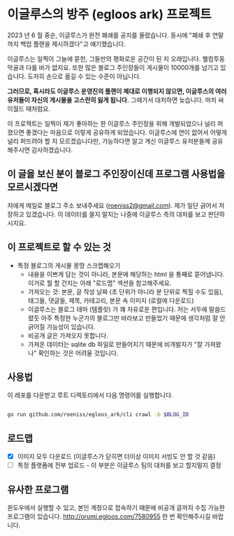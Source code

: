 # 이글루스의 방주 (egloos ark) 프로젝트

2023 년 6 월 중순, 이글루스가 완전 폐쇄를 공지를 올렸습니다. 동시에 "폐쇄 후 연말까지 백업 플랜을 제시하겠다"고 얘기했습니다.

이글루스는 일찍이 그늘에 묻힌, 그들만의 평화로운 공간이 된 지 오래입니다. 웰컴투동막골과 다를 바가 없지요. 또한 많은 블로그 주인장들이 게시물이 10000개를 넘기고 있습니다. 도저히 손으로 옮길 수 있는 수준이 아닙니다.

**그러므로, 혹시라도 이글루스 운영진의 플랜이 제대로 이행되지 않으면, 이글루스의 여러 유저들이 자신의 게시물을 고스란히 잃게 됩니다.** 그때가서 대처하면 늦습니다. 마치 싸이월드 때처럼요.

이 프로젝트는 일찍이 제가 좋아하는 한 이글루스 주인장을 위해 개발되었으나 널리 퍼졌으면 좋겠다는 마음으로 이렇게 공유하게 되었습니다. 이글루스에 연이 없어서 어떻게 널리 퍼뜨려야 할 지 모르겠습니다만, 가능하다면 알고 계신 이글루스 유저분들께 공유해주시면 감사하겠습니다.

## 이 글을 보신 분이 블로그 주인장이신데 프로그램 사용법을 모르시겠다면

저에게 메일로 블로그 주소 보내주세요 (roeniss2@gmail.com). 제가 일단 긁어서 저장하고 있겠습니다. 이 데이터를 쓸지 말지는 나중에 이글루스 측의 대처를 보고 판단하시지요.

## 이 프로젝트로 할 수 있는 것

- 특정 블로그의 게시물 몽땅 스크랩해오기
  - 내용을 이쁘게 담는 것이 아니라, 본문에 해당하는 html 을 통째로 뜯어냅니다. 이거로 뭘 할 건지는 아래 "로드맵" 섹션을 참고해주세요.
  - 가져오는 것: 본문, 글 작성 날짜 (초 단위가 아니라 분 단위로 찍힐 수도 있음), 태그들, 댓글들, 제목, 카테고리, 본문 속 이미지 (로컬에 다운로드)
  - 이글루스는 블로그 테마 (템플릿) 가 꽤 자유로운 편입니다. 저는 서두에 말씀드렸듯 아주 특정한 누군가의 블로그만 바라보고 만들었기 때문에 생각처럼 잘 안 긁어질 가능성이 있습니다.
  - 비공개 글은 가져오지 못합니다.
  - 가져온 데이터는 sqlite db 파일로 만들어지기 때문에 비개발자가 "잘 가져왔나" 확인하는 것은 어려울 것입니다.

## 사용법

이 레포를 다운받고 루트 디렉토리에서 다음 명령어를 실행합니다.

```bash 

go run github.com/roeniss/egloos_ark/cli crawl -b $BLOG_ID

```

## 로드맵

- [x] 이미지 모두 다운로드 (이글루스가 닫히면 더이상 이미지 서빙도 안 할 것 같음)
- [ ] 특정 플랫폼에 전부 업로드 - 이 부분은 이글루스 팀의 대처를 보고 할지말지 결정

## 유사한 프로그램

윈도우에서 실행할 수 있고, 본인 계정으로 접속하기 때문에 비공개 글까지 수집 가능한 프로그램이 있습니다. http://orumi.egloos.com/7580955 한 번 확인해주시길 바랍니다.

